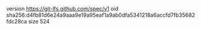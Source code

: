 version https://git-lfs.github.com/spec/v1
oid sha256:d4fb81d6e24a9aaa9e19a95eaf1a9ab0dfa5341218a6accfd7fb35682fdc28ca
size 524
